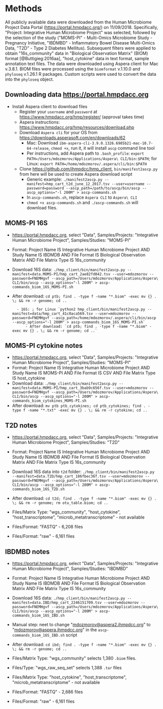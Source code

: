# Methods

All publicly available data were downloaded from the Human Microbiome Project Data Portal (https://portal.hmpdacc.org/) on 11/09/2018. Specifically, "Project: Integrative Human Microbiome Project" was selected, followed by the selection of the study ("MOMS-PI" - Multi-Omics Microbiome Study - Pregnancy Initiative, "IBDMBD" - Inflammatory Bowel Disease Multi-Omics Data, "T2D" - Type 2 Diabetes Mellitus). Subsequent filters were applied to obtain "16s_community" data in "Biological Observation Matrix" (BIOM) format [@Buttigieg:2016aa], "host_cytokine" data in text format, sample annotation text files. The data were downloaded using Aspera client for Mac v.3.8.1. BIOM files were processed using the `biomformat` v.1.10.0 and `phyloseq` v.1.26.1 R packages. Custom scripts were used to convert the data into the `phyloseq` object.

## Downloading data https://portal.hmpdacc.org

- Install Aspera client to download files
    - Register your `username` and `password` at https://www.hmpdacc.org/hmp/register/ (approval takes time)
    - Aspera instructions: https://www.hmpdacc.org/hmp/resources/download.php
    - Download `Aspera cli` for your OS from https://downloads.asperasoft.com/en/downloads/62
        - Mac: Download `ibm-aspera-cli-3.9.0.1326.6985b21-mac-10.7-64-release`, `chmod +x`, run it, it will install `ascp` command line tool
        - Per instructions, add Aspera path to `.bash_profile`: `export PATH=/Users/mdozmorov/Applications/Aspera\ CLI/bin:$PATH`; for Linux: `export PATH=/home/mdozmorov/.aspera/cli/bin:$PATH`
    - Clone https://github.com/ihmpdcc/hmp_client, `bin/manifest2ascp.py` from here will be used to create Aspera download script
        - Generic example: `./manifest2ascp.py --manifest=hmp_cart_t2d_june_12_2017.tsv --user=username --password=password --ascp_path=/path/to/ascp/bin/ascp --ascp_options="-l 200M" > ascp-commands.sh`
        - In `ascp-commands.sh`, replace `Aspera CLI` to `Aspera\ CLI`
        - `chmod +x ascp-commands.sh` and `./ascp-commands.sh` will download files.
        
## MOMS-PI 16S

- https://portal.hmpdacc.org, select "Data", Samples/Projects: "Integrative Human Microbiome Project", Samples/Studies: "MOMS-PI"
- Format: Project Name IS Integrative Human Microbiome Project  AND Study Name IS IBDMDB  AND File Format IS Biological Observation Matrix  AND File Matrix Type IS 16s_community
- Download 16S data: `./hmp_client/bin/manifest2ascp.py --manifest=data.MOMS-PI/hmp_cart_2ae82fd042.tsv --user=mdozmorov --password=FNEMHgvf --ascp_path=/Users/mdozmorov/Applications/Aspera\ CLI/bin/ascp --ascp_options="-l 200M" > ascp-commands_biom_16S_MOMS-PI.sh`
- After download: `cd ptb; find . -type f -name "*.biom" -exec mv {} . \; && rm -r genome; cd ..`


        - 16S: ; for Linux `python2 hmp_client/bin/manifest2ascp.py --manifest=data/hmp_cart_41c0aca569.tsv --user=mdozmorov --password=FNEMHgvf --ascp_path=/home/mdozmorov/.aspera/cli/bin/ascp --ascp_options="-l 200M" > ascp-commands_biom_16S_MOMS-PI.sh`
            - After download: `cd ptb; find . -type f -name "*.biom" -exec mv {} . \; && rm -r genome; cd ..`

## MOMS-PI cytokine notes

- https://portal.hmpdacc.org, select "Data", Samples/Projects: "Integrative Human Microbiome Project", Samples/Studies: "MOMS-PI"
- Format: Project Name IS Integrative Human Microbiome Project  AND Study Name IS MOMS-PI  AND File Format IS CSV  AND File Matrix Type IS host_cytokine 
- Download data: `./hmp_client/bin/manifest2ascp.py --manifest=data.MOMS-PI/hmp_cart_3bab9c656f.tsv --user=mdozmorov --password=FNEMHgvf --ascp_path=/Users/mdozmorov/Applications/Aspera\ CLI/bin/ascp --ascp_options="-l 200M" > ascp-commands_biom_cytokines_MOMS-PI.sh`
- After download: `mv ptb ptb_cytokines; cd ptb_cytokines; find . -type f -name "*.txt" -exec mv {} . \; && rm -r cytokine; cd ..`

## T2D notes

- https://portal.hmpdacc.org, select "Data", Samples/Projects: "Integrative Human Microbiome Project", Samples/Studies: "T2D"
- Format: Project Name IS Integrative Human Microbiome Project  AND Study Name IS IBDMDB  AND File Format IS Biological Observation Matrix  AND File Matrix Type IS 16s_community 
- Download 16S data into `t2d` folder: `./hmp_client/bin/manifest2ascp.py --manifest=data.T2D/hmp_cart_186fbec36f.tsv --user=mdozmorov --password=FNEMHgvf --ascp_path=/Users/mdozmorov/Applications/Aspera\ CLI/bin/ascp --ascp_options="-l 200M" > ascp-commands_biom_16S_T2D.sh`
- After download: `cd t2d; find . -type f -name "*.biom" -exec mv {} . \; && rm -r genome; rm otu_table.biom; cd ..`

- Files/Matrix Type: "wgs_community", "host_cytokine", "host_transcriptome", "microb_metatranscriptome" - not available
- Files/Format: "FASTQ" - 6,208 files
- Files/Format: "raw" - 6,161 files

## IBDMBD notes

- https://portal.hmpdacc.org, select "Data", Samples/Projects: "Integrative Human Microbiome Project", Samples/Studies: "IBDMBD"
- Format: Project Name IS Integrative Human Microbiome Project  AND Study Name IS IBDMDB  AND File Format IS Biological Observation Matrix  AND File Matrix Type IS 16s_community
- Download 16S data: `./hmp_client/bin/manifest2ascp.py --manifest=data.IBD/hmp_cart_2246151709.tsv --user=mdozmorov --password=FNEMHgvf --ascp_path=/Users/mdozmorov/Applications/Aspera\ CLI/bin/ascp --ascp_options="-l 200M" > ascp-commands_biom_16S_IBD.sh`
- Manual step: neet to change "mdozmorov@aspera2.ihmpdcc.org" to "mdozmorov@aspera.ihmpdcc.org" in the `ascp-commands_biom_16S_IBD.sh` script
- After download: `cd ibd; find . -type f -name "*.biom" -exec mv {} . \; && rm -r genome; cd ..`

- Files/Matrix Type: "wgs_community" selects 1,380 `.biom` files. 
- Files/Type: "wgs_raw_seq_set" selects 1,388 `.tar` files
- Files/Matrix Type: "host_cytokine", "host_transcriptome", "microb_metatranscriptome" - not available
- Files/Format: "FASTQ" - 2,686 files
- Files/Format: "raw" - 6,161 files
